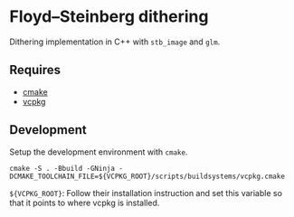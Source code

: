 # Floyd–Steinberg dithering

Dithering implementation in C++ with `stb_image` and `glm`.

## Requires

  - [cmake](https://cmake.org)
  - [vcpkg](https://vcpkg.io/en/index.html)

## Development

Setup the development environment with `cmake`.

```
cmake -S . -Bbuild -GNinja -DCMAKE_TOOLCHAIN_FILE=${VCPKG_ROOT}/scripts/buildsystems/vcpkg.cmake
```

`${VCPKG_ROOT}`: Follow their installation instruction and set this variable so that it points to where vcpkg is installed.

